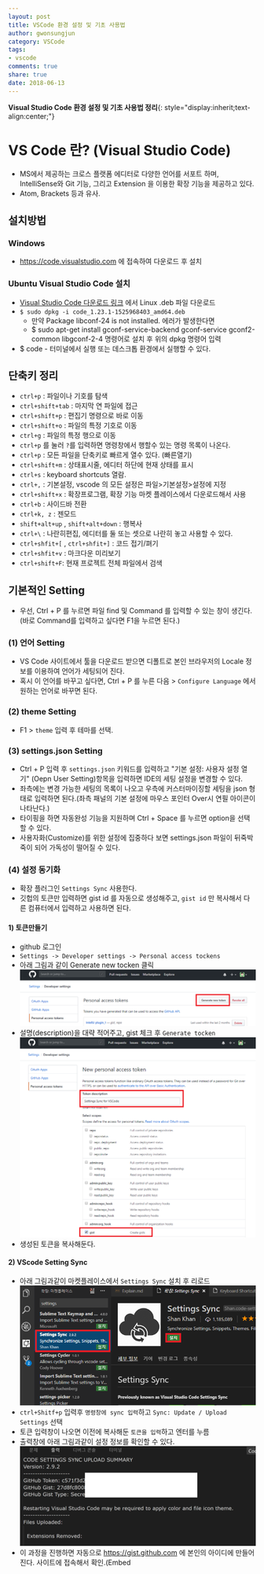 ```yaml
---
layout: post
title: VSCode 환경 설정 및 기초 사용법
author: gwonsungjun
category: VSCode
tags:
- vscode
comments: true
share: true
date: 2018-06-13
---
```

**Visual Studio Code 환경 설정 및 기초 사용법 정리**{: style="display:inherit;text-align:center;"}

# VS Code 란? (Visual Studio Code)
- MS에서 제공하는 크로스 플랫폼 에디터로 다양한 언어를 서포트 하며, IntelliSense와 Git 기능, 그리고 Extension 을 이용한 확장 기능을 제공하고 있다.
- Atom, Brackets 등과 유사.

## 설치방법

### Windows
 - <https://code.visualstudio.com> 에 접속하여 다운로드 후 설치

### Ubuntu Visual Studio Code 설치
- [Visual Studio Code 다운로드 링크](https://code.visualstudio.com/Download) 에서 Linux .deb 파일 다운로드
- `$ sudo dpkg -i code_1.23.1-1525968403_amd64.deb`
  - 만약  Package libconf-24 is not installed. 에러가 발생한다면  
  - $ sudo apt-get install gconf-service-backend gconf-service gconf2-common libgconf-2-4 명령어로 설치 후 위의 dpkg 명령어 입력
- $ code - 터미널에서 실행 또는 데스크톱 환경에서 실행할 수 있다.

## 단축키 정리
- `ctrl+p` : 파일이나 기호를 탐색
- `ctrl+shift+tab` : 마지막 연 파일에 접근
- `ctrl+shift+p` : 편집기 명령으로 바로 이동
- `ctrl+shift+o` : 파일의 특정 기호로 이동
- `ctrl+g` : 파일의 특정 행으로 이동
- `ctrl+p` 를 눌러 `?`를 입력하면 명령창에서 행할수 있는 명령 목록이 나온다.
- `ctrl+p` : 모든 파일을 단축키로 빠르게 열수 있다. (빠른열기)
- `ctrl+shift+m` : 상태표시줄, 에디터 하단에 현재 상태를 표시
- `ctrl+s` : keyboard shortcuts 열람.
- `ctrl+,` : 기본설정, vscode 의 모든 설정은 파일>기본설정>설정에 지정
- `ctrl+shift+x` : 확장프로그램, 확장 기능 마켓 플레이스에서 다운로드해서 사용
- `ctrl+b` : 사이드바 전환
- `ctrl+k, z` : 젠모드
- `shift+alt+up` , `shift+alt+down` : 행복사
- `ctrl+\` : 나란히편집, 에디터를 둘 또는 셋으로 나란히 놓고 사용할 수 있다.
- `ctrl+shfit+[` , `ctrl+shfit+]` : 코드 접기/펴기
- `ctrl+shfit+v` : 마크다운 미리보기
- `ctrl+shift+F`: 현재 프로젝트 전체 파일에서 검색

## 기본적인 Setting
- 우선, Ctrl + P 를 누르면 파일 find 및 Command 를 입력할 수 있는 창이 생긴다. (바로 Command를 입력하고 싶다면 F1을 누르면 된다.)

### (1) 언어 Setting
- VS Code 사이트에서 툴을 다운로드 받으면 디폴트로 본인 브라우저의 Locale 정보를 이용하여 언어가 세팅되어 진다.
- 혹시 이 언어를 바꾸고 싶다면, Ctrl + P 를 누른 다음 > `Configure Language` 에서 원하는 언어로 바꾸면 된다.

### (2) theme Setting
- F1 > `theme` 입력 후 테마를 선택.

### (3) settings.json Setting
- Ctrl + P 입력 후 `settings.json` 키워드를 입력하고 "기본 설정: 사용자 설정 열기" (Oepn User Setting)항목을 입력하면 IDE의 세팅 설정을 변경할 수 있다.
- 좌측에는 변경 가능한 세팅의 목록이 나오고 우측에 커스터마이징할 세팅을 json 형태로 입력하면 된다.(좌측 패널의 기본 설정에 마우스 포인터 Over시 연필 아이콘이 나타난다.)
- 타이핑을 하면 자동완성 기능을 지원하며 Ctrl + Space 를 누르면 option을 선택할 수 있다.
- 사용자화(Customize)를 위한 설정에 집중하다 보면 settings.json 파일이 뒤죽박죽이 되어 가독성이 떨어질 수 있다.

### (4) 설정 동기화
- 확장 플러그인 `Settings Sync` 사용한다.
- 깃헙의 토큰만 입력하면 gist id 를 자동으로 생성해주고, `gist id` 만 복사해서 다른 컴퓨터에서 입력하고 사용하면 된다.

#### 1) 토큰만들기
- github 로그인
- `Settings -> Developer settings -> Personal access tockens`
- 아래 그림과 같이 Generate new tocken 클릭
![vsSyncSetting1](/assets/images/usingimages/vscode/vsSyncSetting1.PNG)
- 설명(description)을 대략 적어주고, gist 체크 후 `Generate tocken`
![vsSyncSetting2](/assets/images/usingimages/vscode/vsSyncSetting2.PNG)
- 생성된 토큰을 복사해둔다.

#### 2) VScode Setting Sync
- 아래 그림과같이 마켓플레이스에서 `Settings Sync` 설치 후 리로드
![vsSyncSetting3](/assets/images/usingimages/vscode/vsSyncSetting3.PNG)
- `ctrl+Shitf+p` 입력후 ``명령창에 sync 입력``하고 `Sync: Update / Upload Settings` 선택
- 토큰 입력창이 나오면 이전에 복사해둔 ``토큰을 입력``하고 엔터를 누름
- 출력창에 아래 그림과같이 설정 정보를 확인할 수 있다.
![vsSyncSetting4](/assets/images/usingimages/vscode/vsSyncSetting4.PNG)
- 이 과정을 진행하면 자동으로 <https://gist.github.com> 에 본인의 아이디에 만들어진다. 사이트에 접속해서 확인.(Embed <script>안의 url에서 본인 아이디 뒤에 있음)
- 이 아이디를 통해 다른 pc의 VSCode에서 동기화가 가능하다.

#### 3) 다른pc에서 동기화하기
- 다른pc에 설치된 vscode에서 Settings Sync를 설치하고 Ctrl+Shift+p 입력후 명령창에 sync 입력.
- Sync: Update/Upload Settings 선택 후 git 토큰과 gist ID를 차례대로 입력한다.
- 위의 설정 정보 그림에서 Github Tocken과 Github Gist에 해당
- 동기화 필요시 (단축키)
  - `Shift + Alt + U` : 현재설정을 github에 올리기(저장)
  - `Shift + Alt + D` : github에 있는 설정을 내려받아 적용하기

### (5) Git 연결

#### 1) Repository 초기화
- 프로젝트에 사용할 특정 폴더 선택해서 열기
- 좌측의 소스제어 메뉴에서 (해당 폴더) `리포지토리 초기화` 선택
- 파일을 생성하면(예를들어 readme.md) 소스 제어 아이콘에 추가/변경된 파일 갯수 확인 가능

#### 2) git Add
- 소스제어 메뉴에서 아래 그림과 같이 해당 파일이나, 변경내용(CHANGES)에 마우스를 위치시키면 + 아이콘이 보이고 클릭하여 `Stage 처리`를 할 수 있다.
![vscode-git1](/assets/images/usingimages/vscode/vscode-git1.png)
- stage 처리 후에 파일을 변경했다면 변경된 파일에 M 상태를 나타내는 아이콘이 표시됨

#### 3) git commit
- Git commit, 아래 그림처럼 커밋 메시지를 입력하고 commit 아이콘을 클릭하면 Local git 저장소로 반영된다.
![vscode-git2](/assets/images/usingimages/vscode/vscode-git2.png)

#### 4) add Remote repository
- Remote Git 추가
- 터미널을 열고(vscode에서 ctrl+&#96; 사용) $ git remote add origin "github repository url"

#### 5) git push
- Remote Repository로 Push, 아래 그림처럼 다음으로 푸시.. 클릭
![vscode-git3](/assets/images/usingimages/vscode/vscode-git3.png)
- 아래 그림처럼 remote add 한 origin, username, password 차례로 입력
![vscode-git4](/assets/images/usingimages/vscode/vscode-git4.png)

### (6) 추가 확장 플러그인 (AsciiDoc)
- marketplace에서 AsciiDoc 입력 후 Download
- 새창띄워서 미리보기 : `ctrl + shift + v`
- 사이드에서 미리보기 :단축키 : `ctrl + k v`
- 이외에 확장프로그램은 <https://junistory.blogspot.kr/2017/06/visualstudio-code_22.html> 참고

### Links
- <http://gomcine.tistory.com/entry/VS-Code-%EC%84%A4%EC%B9%98-%EB%B0%8F-%EC%84%B8%ED%8C%85%ED%95%98%EA%B8%B0>
- <http://gomcine.tistory.com/entry/VS-Code-%EA%B8%B0%EB%B3%B8-%EC%84%B8%ED%8C%85>
- <http://webnautes.tistory.com/905>
- <https://wiki.modernpug.org/pages/viewpage.action?pageId=8029113>
- <https://demun.github.io/vscode-tutorial/>
- <http://bimmermac.com/1242>
- <http://ccambo.gitlab.io/2017/07/09/VSCODE-VSCode%EC%97%90-Git-%EC%82%AC%EC%9A%A9%ED%95%98%EA%B8%B0/>
- <http://demun.tistory.com/2514>
